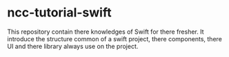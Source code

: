 # ncc-tutorial-swift
This repository contain there knowledges of Swift for there fresher. It introduce the structure common of a swift project, there components, there UI and there library always use on the project.
